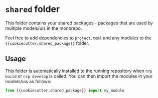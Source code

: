 # `shared` folder

This folder contains your shared packages - packages that
are used by multiple models/uis in the monorepo.

Feel free to add dependencies to `project.toml` and 
any modules to the `{{cookiecutter.shared_package}}` folder.

## Usage

This folder is automatically installed to the running repository
when `nrp build` or `nrp develop` is called. You can then import
the modules in your models/uis as follows:

```python
from {{cookiecutter.shared_package}} import my_module
```
